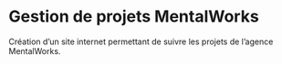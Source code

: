 # Gestion de projets MentalWorks
Création d’un site internet permettant de
suivre les projets de l’agence MentalWorks.
